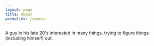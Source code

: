 ```yaml
---
layout: page
title: About
permalink: /about/
---
```


A guy in his late 20's interested in many things, trying to figure things (including himself) out.


[jekyll-organization]: https://github.com/jekyll
